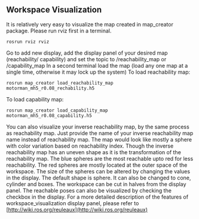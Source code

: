 ## Workspace Visualization

It is relatively very easy to visualize the map created in map_creator package. Please run rviz first in a terminal.

```
rosrun rviz rviz
```

Go to add new display, add the display panel of your desired map (reachability/ capability) and set the topic to /reachability_map or /capability_map
In a second terminal load the map (load any one map at a single time, otherwise it may lock up the system) 
To load reachability map:

```
rosrun map_creator load_reachability_map motorman_mh5_r0.08_rechability.h5
```

To load capability map:

```
rosrun map_creator load_capability_map motorman_mh5_r0.08_capability.h5
```

You can also visualize your inverse reachability map, by the same process as reachability map. Just provide the name of your inverse reachability map name instead of reachability map.
The map would look like mostly a sphere with color variation based on reachability index. Though the inverse reachability map has an uneven shape as it is the transformation of the reachability map.
The blue spheres are the most reachable upto red for less reachability. The red spheres are mostly located at the outer space of the workspace. The size of the spheres can be altered by changing the values in the display. The default shape is sphere. It can also be changed to cone, cylinder and boxes. The workspace can be cut in halves from the display panel.  The reachable poses can also be visualized by checking the checkbox in the display.
For a more detailed description of the features of workspace_visualization display panel, please refer to [http://wiki.ros.org/reuleaux](http://wiki.ros.org/reuleaux)
